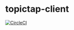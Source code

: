 # topictap-client
[![CircleCI](https://circleci.com/gh/arbor/topictap-client.svg?style=svg)](https://circleci.com/gh/arbor/topictap-client)
